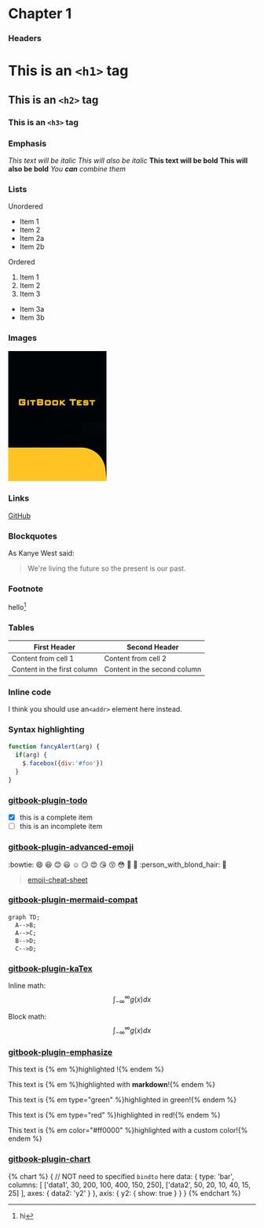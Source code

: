 # Chapter 1

### Headers
# This is an `<h1>` tag
## This is an `<h2>` tag
### This is an `<h3>` tag

### Emphasis
*This text will be italic*
_This will also be italic_
**This text will be bold**
__This will also be bold__
_You **can** combine them_

### Lists
Unordered
* Item 1
* Item 2
* Item 2a
* Item 2b

Ordered
1. Item 1
2. Item 2
3. Item 3
* Item 3a
* Item 3b

### Images
![img](img/cover_small.jpg)

### Links
[GitHub](http://github.com)

### Blockquotes
As Kanye West said:
> We're living the future so
> the present is our past.

### Footnote
hello[^hello]

### Tables
| First Header                | Second Header                |
| --------------------------- | ---------------------------- |
| Content from cell 1         | Content from cell 2          |
| Content in the first column | Content in the second column |

### Inline code
I think you should use an`<addr>` element here instead.

### Syntax highlighting
```javascript
function fancyAlert(arg) {
  if(arg) {
    $.facebox({div:'#foo'})
  }
}
```


### [gitbook-plugin-todo](https://plugins.gitbook.com/plugin/todo)
- [x] this is a complete item
- [ ] this is an incomplete item

### [gitbook-plugin-advanced-emoji](https://plugins.gitbook.com/plugin/advanced-emoji)
:bowtie:
:smile:
:laughing:
:blush:
:smiley:
:relaxed:
:smirk:
:heart_eyes:
:kissing_heart:
:kissing_closed_eyes:
:flushed:
:older_woman:
:older_man:
:person_with_blond_hair:
:man_with_gua_pi_mao:

> [emoji-cheat-sheet](http://www.emoji-cheat-sheet.com/)

### [gitbook-plugin-mermaid-compat](https://plugins.gitbook.com/plugin/mermaid-compat)
```mermaid
graph TD;
  A-->B;
  A-->C;
  B-->D;
  C-->D;
```

### [gitbook-plugin-kaTex](https://plugins.gitbook.com/plugin/katex)
Inline math: $$\int_{-\infty}^\infty g(x) dx$$

Block math:
$$
\int_{-\infty}^\infty g(x) dx
$$

### [gitbook-plugin-emphasize](https://plugins.gitbook.com/plugin/emphasize)
This text is {% em %}highlighted !{% endem %}

This text is {% em %}highlighted with **markdown**!{% endem %}

This text is {% em type="green" %}highlighted in green!{% endem %}

This text is {% em type="red" %}highlighted in red!{% endem %}

This text is {% em color="#ff0000" %}highlighted with a custom color!{% endem %}


### [gitbook-plugin-chart](gitbook-plugin-chart)
{% chart %}
{
    // NOT need to specified `bindto` here
    data: {
        type: 'bar',
        columns: [
            ['data1', 30, 200, 100, 400, 150, 250],
            ['data2', 50, 20, 10, 40, 15, 25]
        ],
        axes: {
            data2: 'y2'
        }
    },
    axis: {
        y2: {
            show: true
        }
    }
}
{% endchart %}


[^hello]: hi
